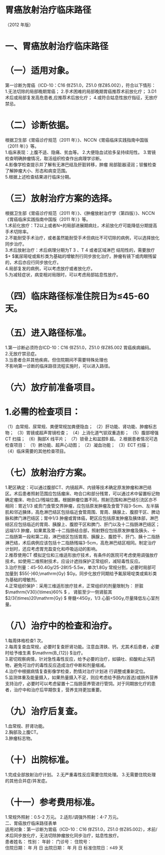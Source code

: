 # 胃癌放射治疗临床路径  
（2012 年版）  
# 一、胃癌放射治疗临床路径  
# （一）适用对象。  
第一诊断为胃癌（ICD-10：C16 伴Z51.0，Z51.0 伴Z85.002），符合以下情形：  
1.无法切除的局部晚期胃癌； 2.手术困难的局部晚期胃癌推荐术前放化疗； 3.D1 术后或局部复发高危患者,应推荐术后放化疗； 4.或符合姑息性放疗指征，无放疗禁忌。  
# （二）诊断依据。  
根据卫生部《胃癌诊疗规范（2011 年）》、NCCN《胃癌临床实践指南中国版（2011 年）》等。  
1.临床表现：上腹不适、隐痛、贫血等。 2.大便隐血试验多呈持续阳性。 3.胃镜检查明确肿瘤情况，取活组织检查作出病理学诊断。  
4.影像学检查提示并了解有无淋巴结及肝脏转移，肿瘤 局部脏器浸润；钡餐检查了解肿瘤大小、形态和病变范围。  
5.根据上述检查结果进行临床分期。  
# （三）放射治疗方案的选择。  
根据卫生部《胃癌诊疗规范（2011 年）》、《肿瘤放射治疗学（第四版）》、NCCN《胃癌临床实践指南中国版（2011 年）》等。  
1.术前化放疗：T2以上或者N+的局部进展期病灶，术前放化疗可能降低分期提高手术切除率。  
2.不能耐受手术治疗，或者虽然能耐受手术但病灶不可切除的病例，可以选择放化同步治疗。  
3.术后放射治疗：术后病理分期为T 3 、T 4 或者区域淋巴 结阳性的，需要放疗 $+ $氟尿嘧啶或紫杉类为基础的增敏剂行同步放化治疗。肿瘤有镜下或肉眼残留的，术后亦应行同步放化疗。  
4.局部复发的病例，可以考虑放疗或者放化疗。  
5.为减轻症状，病变相对局限时，可以考虑局部姑息性放疗。  
# （四）临床路径标准住院日为≤45-60 天。  
# （五）进入路径标准。  
1.第一诊断必须符合ICD-10：C16 伴Z51.0，Z51.0 伴Z85.002 胃癌疾病编码。  
2.无放疗禁忌症。  
3.当患者合并其他疾病，但住院期间不需要特殊处理也  
不影响第一诊断的临床路径流程实施时，可以进入路径。  
# （六）放疗前准备项目。  
# 1.必需的检查项目：  
（1）血常规、尿常规、粪便常规加粪便隐血； （2）肝功能、肾功能、肿瘤标志物； （3）胃镜或超声胃镜检查； （4）上消化道气钡双重造影； （5）腹部增强CT 扫描； （6）胸部X 线平片； （7）锁骨上和盆腔B 超。 2.根据患者情况可选检查项目： （1）肺功能、超声心动图； （2）凝血功能； （3）ECT 扫描； （4）临床需要的其他检查项目。  
# （七）放射治疗方案。  
1.靶区确定：可以通过腹部CT、内镜超声、内镜等技术确定原发肿瘤和淋巴结区。术后患者照射范围应包括瘤床、吻合口和部分残胃，可以通过术中留置标记物确定瘤床、吻合口/残端位置。根据肿瘤位置不同，照射范围和淋巴结引流区亦不相同：胃近1/3 或贲门食管交界肿瘤，应包括原发肿瘤及食管下段3-5cm、左半膈肌和邻近胰体，高危淋巴结区包括临近食管周围、胃周、胰腺上、腹腔干区、脾动脉和脾门淋巴结区；胃中1/3 肿瘤或胃体癌，靶区应包括原发肿瘤及胰体部，淋巴结区应包括临近的胃周、胰腺上、腹腔干区和脾门、肝门以及十二指肠淋巴结区；远端1/3 肿瘤，如果累及胃-十二指肠结合部，照射野应包括原发肿瘤及胰头、十二指肠第一段和第二段，淋巴结区包括胃周、胰腺上、腹腔干、肝门、胰十二指肠淋巴结，术后病例应该包括十二指肠残端3-5cm，高危淋巴结区相同。制定治疗计划时，还应考虑胃充盈变化和呼吸运动的影响。  
2.推荐使用CT 模拟定位和三维适形放疗技术，有条件的医院可考虑使用调强放疗技术。如使用二维照射技术，应设计遮挡保护正常组织，减轻毒性反应。  
3.治疗剂量：45-50.4Gy/25-28f/5-5.5w，单次1.8Gy 常规分割，必要时局部可加量到 $55{-}60\;\mathrm{Gy} $Gy。同步化放疗同期给予氟尿嘧啶类或紫衫类为基础的增敏剂。  
4.正常组织保护：采用三维适形放疗技术，正常组织的剂量限制为： 肝脏 $\mathrm{V30}{\times}60\% $ ， 肾脏至少一侧肾脏其 $2/3{\times}20\mathrm{Gy} $ 脊髓<45Gy，1/3 心脏<50Gy,尽量降低左心室剂量。  
# （八）治疗中的检查和治疗。  
1.每周体格检查1 次。  
2.每周复查血常规，必要时复查肝肾功能。注意血清铁、钙，尤其术后患者，必要时给予维生素 $\mathrm{B_{12}} $治疗。  
3.密切观察病情，针对急性毒性反应，给予必要的治疗，如镇吐、抑酸和止泻药物，避免可治疗的毒性反应造成治疗中断和剂量缩减。  
4.治疗中根据病情复查影像学检查，酌情对治疗计划进 行调整或重新定位。  
5.监测体重及能量摄入，如果热量摄入不足，则应考虑给予肠内(首选)或肠外营养支持治疗，必要时可以考虑留置十二指肠营养管进行管饲。对于同期放化疗的患者，治疗中和治疗后早期恢复，营养支持更加重要。  
# （九）治疗后复查。  
1.血常规、肝肾功能。  
2.胸部及上腹CT。  
3.肿瘤标志物。  
# （十）出院标准。  
1.完成全部放射治疗计划。 2.无严重毒性反应需要住院处理。 3.无需要住院处理的其他合并症/并发症。  
# （十一）参考费用标准。  
1.常规外照射：0.5-2 万元。 2.适形/调强外照射：4-7 万元。  
二、胃癌放疗临床路径表单  
适用对象：第一诊断为胃癌（ICD-10：C16 伴Z51.0，Z51.0 伴Z85.002），术前/术后同步放化疗，无法切除肿瘤放化同步治疗，姑息性放疗。  
患者姓名：           性别：   年龄：   门诊号：       住院号：  
住院日期：   年  月  日 出院日期：   年  月  日  标准住院日：≤49 天  
